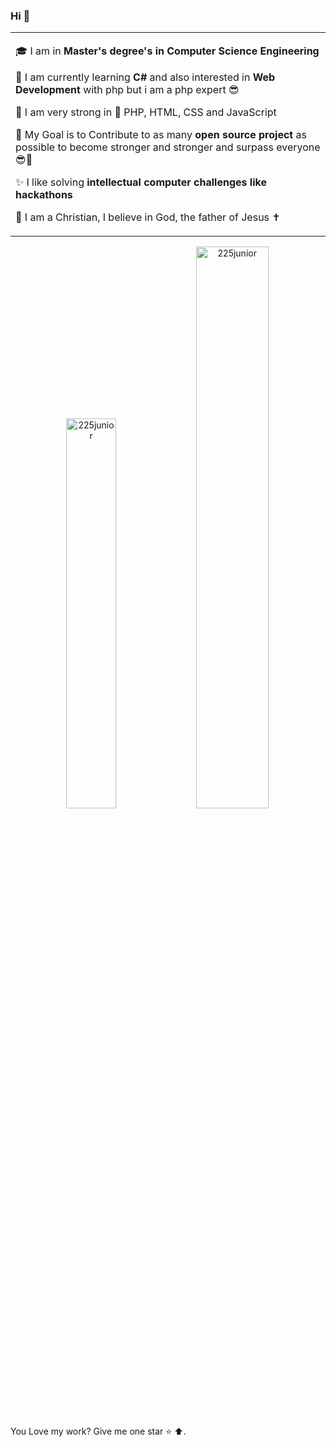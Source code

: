 ### Hi  👋
<table>
<tr>
  <td valign="center">
    
🎓 I am in **Master's degree's in Computer Science Engineering**
    
🌱 I am currently learning **C#** and also interested in **Web Development** with php but i am a php expert 😎
    
💪 I am very strong in 🐘 PHP, HTML, CSS and JavaScript
    
🎯 My Goal is to Contribute to as many **open source project** as possible to become stronger and stronger and surpass everyone 😎🤣
    
✨ I like solving **intellectual computer challenges like hackathons**
    
 🛐 I am a Christian, I believe in God, the father of Jesus ✝
<!--<td >
    <a href="https:#"><img border="grey" src="https://scontent.fabj1-1.fna.fbcdn.net/v/t39.30808-1/297604250_107181445432878_8207765596093037544_n.jpg?stp=c24.34.187.187a_dst-jpg_p240x240&_nc_cat=105&ccb=1-7&_nc_sid=7206a8&_nc_ohc=dq1uEzY-TSQAX9awigc&_nc_ht=scontent.fabj1-1.fna&oh=00_AT9wCd1GqIvfVLsaASyrgS8ycnwo-TnIYFpOT9oxHAx2mg&oe=63107C5C" width="350" alt="Picture of me" style="border-radius: 33px;" />
  </a>
  </td> -->
</tr>
</table>

<!--
# Technologies 🔎🛰 
<img src="https://user-images.githubusercontent.com/25165449/92829695-16a3bf80-f407-11ea-9f27-8b513b6b562a.jpeg" width="250" alt="Framework laravel"> <img src="https://pngimg.com/uploads/php/php_PNG35.png" width="200" height="100" alt="Php"> <img src="https://www.programandoamedianoche.com/wp-content/uploads/2008/09/asp.net_.logo_.png" width="200" height="100" alt="ASP">
-->

<p align="center"> <img width="40%" src="https://github-readme-stats.vercel.app/api/top-langs?username=225junior&show_icons=true&theme=highcontrast&locale=en&layout=compact" alt="225junior" />
  
  <img width="48%" src="https://github-readme-stats.vercel.app/api?username=225junior&theme=highcontrast&show_icons=true" alt="225junior" />
<!-- <img width="48%" src="https://github-readme-streak-stats.herokuapp.com/?user=225junior&theme=highcontrast" alt="225junior" /> </p> -->

<!-- old stats
<p align="center"> <img width="40%" src="https://github-readme-stats.vercel.app/api/top-langs?username=225junior&show_icons=true&theme=highcontrast&title_color=ff8000&text_color=ffffff&bg_color=6a6a6a&locale=en&layout=compact&hide_border=true" alt="225junior" />  <img width="48%" src="https://github-readme-stats.vercel.app/api?username=225junior&show_icons=true&theme=highcontrast&title_color=ff8000&text_color=ffffff&bg_color=6a6a6a&locale=en&hide_border=true" alt="225junior" /> <img width="48%" src="https://github-readme-streak-stats.herokuapp.com/?user=225junior&theme=highcontrast&hide_border=true" alt="225junior" /> </p>

layout=compact|default
-->
<!--# Activities -->
<!--![GitHub Activity Graph](https://activity-graph.herokuapp.com/graph?username=225junior&theme=dracula&hide_border=true)-->

<!--START_SECTION:activity-->
<!--END_SECTION:activity-->


<!--# More ➕➕-->
You Love my work? Give me one star ⭐ ⬆️.

<!--
**225junior/225junior** is a ✨ _special_ ✨ repository because its `README.md` (this file) appears on your GitHub profile.

Here are some ideas to get you started:

- 🔭 I’m currently working on ...
- 🌱 I’m currently learning ...
- 👯 I’m looking to collaborate on ...
- 🤔 I’m looking for help with ...
- 💬 Ask me about ...
- 📫 How to reach me: ...
- 😄 Pronouns: ...
- ⚡ Fun fact: ...
-->
